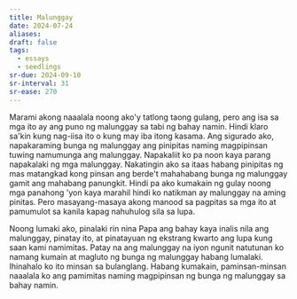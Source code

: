 ```yaml
---
title: Malunggay
date: 2024-07-24
aliases: 
draft: false
tags:
  - essays
  - seedlings
sr-due: 2024-09-10
sr-interval: 31
sr-ease: 270
---
```

Marami akong naaalala noong ako'y tatlong taong gulang, pero ang isa sa mga ito ay ang puno ng malunggay sa tabi ng bahay namin. Hindi klaro sa'kin kung nag-iisa ito o kung may iba itong kasama. Ang sigurado ako, napakaraming bunga ng malunggay ang pinipitas naming magpipinsan tuwing namumunga ang malunggay. Napakaliit ko pa noon kaya parang napakalaki ng mga malunggay. Nakatingin ako sa itaas habang pinipitas ng mas matangkad kong pinsan ang berde't mahahabang bunga ng malunggay gamit ang mahabang panungkit. Hindi pa ako kumakain ng gulay noong mga panahong 'yon kaya marahil hindi ko natikman ay malunggay na aming pinitas. Pero masayang-masaya akong manood sa pagpitas sa mga ito at pamumulot sa kanila kapag nahuhulog sila sa lupa.

Noong lumaki ako, pinalaki rin nina Papa ang bahay kaya inalis nila ang malunggay, pinatay ito, at pinatayuan ng ekstrang kwarto ang lupa kung saan kami namimitas. Patay na ang malunggay na iyon ngunit natutunan ko namang kumain at magluto ng bunga ng malunggay habang lumalaki. Ihinahalo ko ito minsan sa bulanglang. Habang kumakain, paminsan-minsan naaalala ko ang pamimitas naming magpipinsan ng bunga ng malunggay sa bahay namin.